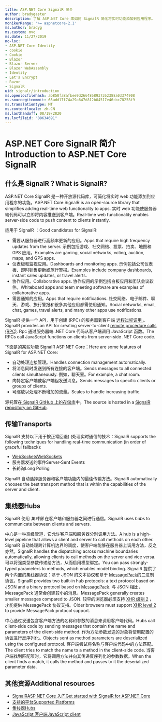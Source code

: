 ```yaml
---
title: ASP.NET Core SignalR 简介
author: bradygaster
description: 了解 ASP.NET Core 库如何 SignalR 简化将实时功能添加到应用程序。
monikerRange: '>= aspnetcore-2.1'
ms.author: bradyg
ms.custom: mvc
ms.date: 11/27/2019
no-loc:
- ASP.NET Core Identity
- cookie
- Cookie
- Blazor
- Blazor Server
- Blazor WebAssembly
- Identity
- Let's Encrypt
- Razor
- SignalR
uid: signalr/introduction
ms.openlocfilehash: ab850fa8afbee9d2664868937362388a03374908
ms.sourcegitcommit: 65add17f74a29a647d812b04517e46cbc78258f9
ms.translationtype: MT
ms.contentlocale: zh-CN
ms.lasthandoff: 08/19/2020
ms.locfileid: "88634691"
---
```

# <a name="introduction-to-aspnet-core-no-locsignalr"></a><span data-ttu-id="d3259-103">ASP.NET Core SignalR 简介</span><span class="sxs-lookup"><span data-stu-id="d3259-103">Introduction to ASP.NET Core SignalR</span></span>

## <a name="what-is-no-locsignalr"></a><span data-ttu-id="d3259-104">什么是 SignalR？</span><span class="sxs-lookup"><span data-stu-id="d3259-104">What is SignalR?</span></span>

<span data-ttu-id="d3259-105">ASP.NET Core SignalR 是一种开放源代码库，可简化将实时 web 功能添加到应用程序的功能。</span><span class="sxs-lookup"><span data-stu-id="d3259-105">ASP.NET Core SignalR is an open-source library that simplifies adding real-time web functionality to apps.</span></span> <span data-ttu-id="d3259-106">实时 web 功能使服务器端代码可以立即将内容推送到客户端。</span><span class="sxs-lookup"><span data-stu-id="d3259-106">Real-time web functionality enables server-side code to push content to clients instantly.</span></span>

<span data-ttu-id="d3259-107">适用于 SignalR ：</span><span class="sxs-lookup"><span data-stu-id="d3259-107">Good candidates for SignalR:</span></span>

* <span data-ttu-id="d3259-108">需要从服务器进行高频率更新的应用。</span><span class="sxs-lookup"><span data-stu-id="d3259-108">Apps that require high frequency updates from the server.</span></span> <span data-ttu-id="d3259-109">示例包括游戏、社交网络、投票、拍卖、地图和 GPS 应用。</span><span class="sxs-lookup"><span data-stu-id="d3259-109">Examples are gaming, social networks, voting, auction, maps, and GPS apps.</span></span>
* <span data-ttu-id="d3259-110">仪表板和监视应用。</span><span class="sxs-lookup"><span data-stu-id="d3259-110">Dashboards and monitoring apps.</span></span> <span data-ttu-id="d3259-111">示例包括公司仪表板、即时销售更新或旅行警报。</span><span class="sxs-lookup"><span data-stu-id="d3259-111">Examples include company dashboards, instant sales updates, or travel alerts.</span></span>
* <span data-ttu-id="d3259-112">协作应用。</span><span class="sxs-lookup"><span data-stu-id="d3259-112">Collaborative apps.</span></span> <span data-ttu-id="d3259-113">协作应用的示例包括白板应用和团队会议软件。</span><span class="sxs-lookup"><span data-stu-id="d3259-113">Whiteboard apps and team meeting software are examples of collaborative apps.</span></span>
* <span data-ttu-id="d3259-114">需要通知的应用。</span><span class="sxs-lookup"><span data-stu-id="d3259-114">Apps that require notifications.</span></span> <span data-ttu-id="d3259-115">社交网络、电子邮件、聊天、游戏、旅行警报和很多其他应用都需使用通知。</span><span class="sxs-lookup"><span data-stu-id="d3259-115">Social networks, email, chat, games, travel alerts, and many other apps use notifications.</span></span>

<span data-ttu-id="d3259-116">SignalR 提供一个 API，用于创建 (RPC) 的服务器到客户端 [远程过程调用 ](https://wikipedia.org/wiki/Remote_procedure_call)。</span><span class="sxs-lookup"><span data-stu-id="d3259-116">SignalR provides an API for creating server-to-client [remote procedure calls (RPC)](https://wikipedia.org/wiki/Remote_procedure_call).</span></span> <span data-ttu-id="d3259-117">Rpc 通过服务器端 .NET Core 代码从客户端调用 JavaScript 函数。</span><span class="sxs-lookup"><span data-stu-id="d3259-117">The RPCs call JavaScript functions on clients from server-side .NET Core code.</span></span>

<span data-ttu-id="d3259-118">下面是的某些功能 SignalR ASP.NET Core：</span><span class="sxs-lookup"><span data-stu-id="d3259-118">Here are some features of SignalR for ASP.NET Core:</span></span>

* <span data-ttu-id="d3259-119">自动处理连接管理。</span><span class="sxs-lookup"><span data-stu-id="d3259-119">Handles connection management automatically.</span></span>
* <span data-ttu-id="d3259-120">将消息同时发送到所有连接的客户端。</span><span class="sxs-lookup"><span data-stu-id="d3259-120">Sends messages to all connected clients simultaneously.</span></span> <span data-ttu-id="d3259-121">例如，聊天室。</span><span class="sxs-lookup"><span data-stu-id="d3259-121">For example, a chat room.</span></span>
* <span data-ttu-id="d3259-122">向特定客户端或客户端组发送消息。</span><span class="sxs-lookup"><span data-stu-id="d3259-122">Sends messages to specific clients or groups of clients.</span></span>
* <span data-ttu-id="d3259-123">可缩放以处理不断增加的流量。</span><span class="sxs-lookup"><span data-stu-id="d3259-123">Scales to handle increasing traffic.</span></span>

<span data-ttu-id="d3259-124">源托管在[ SignalR GitHub 上的存储库](https://github.com/dotnet/AspNetCore/tree/master/src/SignalR)中。</span><span class="sxs-lookup"><span data-stu-id="d3259-124">The source is hosted in a [SignalR repository on GitHub](https://github.com/dotnet/AspNetCore/tree/master/src/SignalR).</span></span>

## <a name="transports"></a><span data-ttu-id="d3259-125">传输</span><span class="sxs-lookup"><span data-stu-id="d3259-125">Transports</span></span>

<span data-ttu-id="d3259-126">SignalR 支持以下用于按正常回退)  (处理实时通信的技术：</span><span class="sxs-lookup"><span data-stu-id="d3259-126">SignalR supports the following techniques for handling real-time communication (in order of graceful fallback):</span></span>

* [<span data-ttu-id="d3259-127">WebSockets</span><span class="sxs-lookup"><span data-stu-id="d3259-127">WebSockets</span></span>](https://tools.ietf.org/html/rfc7118)
* <span data-ttu-id="d3259-128">服务器发送的事件</span><span class="sxs-lookup"><span data-stu-id="d3259-128">Server-Sent Events</span></span>
* <span data-ttu-id="d3259-129">长轮询</span><span class="sxs-lookup"><span data-stu-id="d3259-129">Long Polling</span></span>

<span data-ttu-id="d3259-130">SignalR 自动选择服务器和客户端功能内的最佳传输方法。</span><span class="sxs-lookup"><span data-stu-id="d3259-130">SignalR automatically chooses the best transport method that is within the capabilities of the server and client.</span></span>

## <a name="hubs"></a><span data-ttu-id="d3259-131">集线器</span><span class="sxs-lookup"><span data-stu-id="d3259-131">Hubs</span></span>

<span data-ttu-id="d3259-132">SignalR 使用 *集线器* 在客户端和服务器之间进行通信。</span><span class="sxs-lookup"><span data-stu-id="d3259-132">SignalR uses *hubs* to communicate between clients and servers.</span></span>

<span data-ttu-id="d3259-133">中心是一种高级管道，它允许客户端和服务器分别调用方法。</span><span class="sxs-lookup"><span data-stu-id="d3259-133">A hub is a high-level pipeline that allows a client and server to call methods on each other.</span></span> <span data-ttu-id="d3259-134">SignalR 自动处理跨计算机边界的调度，使客户端能够在服务器上调用方法，反之亦然。</span><span class="sxs-lookup"><span data-stu-id="d3259-134">SignalR handles the dispatching across machine boundaries automatically, allowing clients to call methods on the server and vice versa.</span></span> <span data-ttu-id="d3259-135">可以将强类型参数传递给方法，从而启用模型绑定。</span><span class="sxs-lookup"><span data-stu-id="d3259-135">You can pass strongly-typed parameters to methods, which enables model binding.</span></span> <span data-ttu-id="d3259-136">SignalR 提供了两个内置的集线器协议：基于 JSON 的文本协议和基于 [MessagePack](https://msgpack.org/)的二进制协议。</span><span class="sxs-lookup"><span data-stu-id="d3259-136">SignalR provides two built-in hub protocols: a text protocol based on JSON and a binary protocol based on [MessagePack](https://msgpack.org/).</span></span>  <span data-ttu-id="d3259-137">与 JSON 相比，MessagePack 通常会创建较小的消息。</span><span class="sxs-lookup"><span data-stu-id="d3259-137">MessagePack generally creates smaller messages compared to JSON.</span></span> <span data-ttu-id="d3259-138">较早的浏览器必须支持 [XHR 级别 2](https://caniuse.com/#feat=xhr2) ，才能提供 MessagePack 协议支持。</span><span class="sxs-lookup"><span data-stu-id="d3259-138">Older browsers must support [XHR level 2](https://caniuse.com/#feat=xhr2) to provide MessagePack protocol support.</span></span>

<span data-ttu-id="d3259-139">中心通过发送包含客户端方法的名称和参数的消息来调用客户端代码。</span><span class="sxs-lookup"><span data-stu-id="d3259-139">Hubs call client-side code by sending messages that contain the name and parameters of the client-side method.</span></span> <span data-ttu-id="d3259-140">作为方法参数发送的对象将使用配置的协议进行反序列化。</span><span class="sxs-lookup"><span data-stu-id="d3259-140">Objects sent as method parameters are deserialized using the configured protocol.</span></span> <span data-ttu-id="d3259-141">客户端尝试将名称与客户端代码中的方法匹配。</span><span class="sxs-lookup"><span data-stu-id="d3259-141">The client tries to match the name to a method in the client-side code.</span></span> <span data-ttu-id="d3259-142">当客户端找到匹配项时，它将调用方法并向其传递反序列化的参数数据。</span><span class="sxs-lookup"><span data-stu-id="d3259-142">When the client finds a match, it calls the method and passes to it the deserialized parameter data.</span></span>

## <a name="additional-resources"></a><span data-ttu-id="d3259-143">其他资源</span><span class="sxs-lookup"><span data-stu-id="d3259-143">Additional resources</span></span>

* [<span data-ttu-id="d3259-144">SignalRASP.NET Core 入门</span><span class="sxs-lookup"><span data-stu-id="d3259-144">Get started with SignalR for ASP.NET Core</span></span>](xref:tutorials/signalr)
* [<span data-ttu-id="d3259-145">支持的平台</span><span class="sxs-lookup"><span data-stu-id="d3259-145">Supported Platforms</span></span>](xref:signalr/supported-platforms)
* [<span data-ttu-id="d3259-146">集线器</span><span class="sxs-lookup"><span data-stu-id="d3259-146">Hubs</span></span>](xref:signalr/hubs)
* [<span data-ttu-id="d3259-147">JavaScript 客户端</span><span class="sxs-lookup"><span data-stu-id="d3259-147">JavaScript client</span></span>](xref:signalr/javascript-client)

